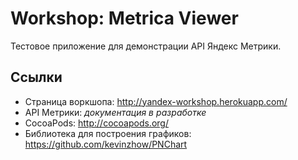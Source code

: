 # Workshop: Metrica Viewer
Тестовое приложение для демонстрации API Яндекс Метрики.

## Ссылки
* Страница воркшопа: http://yandex-workshop.herokuapp.com/
* API Метрики: *документация в разработке*
* CocoaPods: http://cocoapods.org/
* Библиотека для построения графиков: https://github.com/kevinzhow/PNChart
